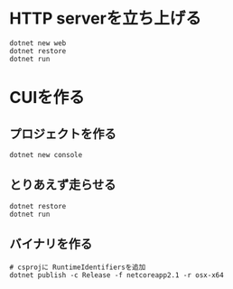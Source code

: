 # HTTP serverを立ち上げる
```
dotnet new web
dotnet restore
dotnet run
```

# CUIを作る

## プロジェクトを作る
```
dotnet new console
```

## とりあえず走らせる
```
dotnet restore
dotnet run
```

## バイナリを作る
```
# csprojに RuntimeIdentifiersを追加
dotnet publish -c Release -f netcoreapp2.1 -r osx-x64
```
